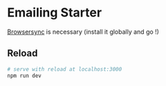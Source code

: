# Emailing Starter
[Browsersync](https://browsersync.io/) is necessary (install it globally and go !)

## Reload

``` bash
# serve with reload at localhost:3000
npm run dev
```